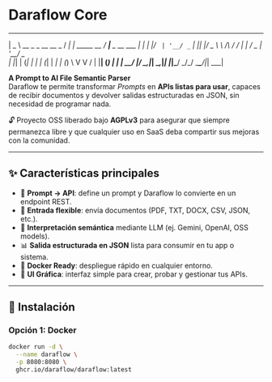 # Daraflow Core

 ____                   __ _                  ____               
|  _ \  __ _ _ __ __ _ / _| | _____      __  / ___|___  _ __ ___ 
| | | |/ _` | '__/ _` | |_| |/ _ \ \ /\ / / | |   / _ \| '__/ _ \
| |_| | (_| | | | (_| |  _| | (_) \ V  V /  | |__| (_) | | |  __/
|____/ \__,_|_|  \__,_|_| |_|\___/ \_/\_/    \____\___/|_|  \___|

**A Prompt to AI File Semantic Parser**  
Daraflow te permite transformar *Prompts* en **APIs listas para usar**, capaces de recibir documentos y devolver salidas estructuradas en JSON, sin necesidad de programar nada.  

🔓 Proyecto OSS liberado bajo **AGPLv3** para asegurar que siempre permanezca libre y que cualquier uso en SaaS deba compartir sus mejoras con la comunidad.  

---

## ✨ Características principales
- 📝 **Prompt → API**: define un prompt y Daraflow lo convierte en un endpoint REST.  
- 📂 **Entrada flexible**: envía documentos (PDF, TXT, DOCX, CSV, JSON, etc.).  
- 🤖 **Interpretación semántica** mediante LLM (ej. Gemini, OpenAI, OSS models).  
- 📊 **Salida estructurada en JSON** lista para consumir en tu app o sistema.  
- 🐳 **Docker Ready**: despliegue rápido en cualquier entorno.  
- 🎨 **UI Gráfica**: interfaz simple para crear, probar y gestionar tus APIs.  

---

## 🚀 Instalación

### Opción 1: Docker
```bash
docker run -d \
  --name daraflow \
  -p 8080:8080 \
  ghcr.io/daraflow/daraflow:latest
